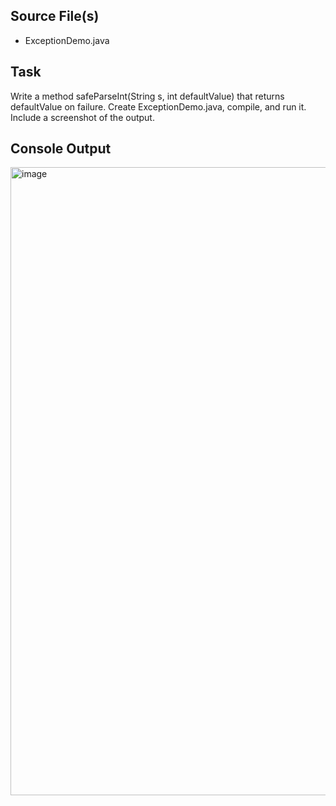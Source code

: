 ## Source File(s)
- ExceptionDemo.java

## Task
Write a method safeParseInt(String s, int defaultValue) that returns
defaultValue on failure. Create ExceptionDemo.java, compile, and run it. Include a screenshot of the output.

## Console Output
<img width="1919" height="1005" alt="image" src="https://github.com/user-attachments/assets/b8e9741f-8062-42d4-b1c5-c8ab9bdb2bb1" />
